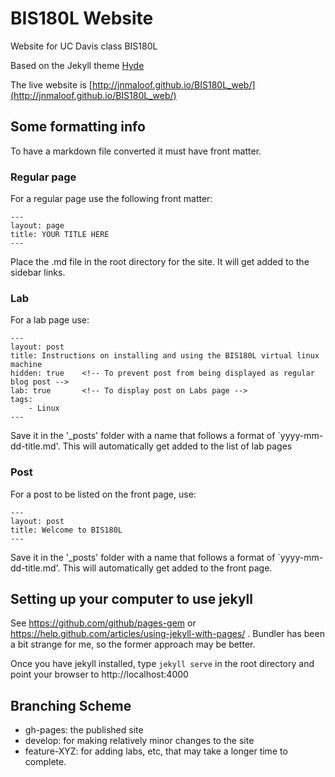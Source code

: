 # BIS180L Website

Website for UC Davis class BIS180L

Based on the Jekyll theme [Hyde](http://hyde.getpoole.com/)

The live website is [http://jnmaloof.github.io/BIS180L_web/](http://jnmaloof.github.io/BIS180L_web/)

## Some formatting info

To have a markdown file converted it must have front matter.

### Regular page

For a regular page use the following front matter:

    ---
    layout: page
    title: YOUR TITLE HERE
    ---

Place the .md file in the root directory for the site.  It will get added to the sidebar links.

### Lab

For a lab page use:

    ---
    layout: post
    title: Instructions on installing and using the BIS180L virtual linux machine
    hidden: true    <!-- To prevent post from being displayed as regular blog post -->
    lab: true       <!-- To display post on Labs page -->
    tags:
        - Linux
    ---

Save it in the '_posts' folder with a name that follows a format of `yyyy-mm-dd-title.md'.  This will automatically get added to the list of lab pages

### Post

For a post to be listed on the front page, use:

    ---
    layout: post
    title: Welcome to BIS180L
    ---

Save it in the '_posts' folder with a name that follows a format of `yyyy-mm-dd-title.md'.  This will automatically get added to the front page.

## Setting up your computer to use jekyll

See https://github.com/github/pages-gem or https://help.github.com/articles/using-jekyll-with-pages/ .  Bundler has been a bit strange for me, so the former approach may be better.

Once you have jekyll installed, type `jekyll serve` in the root directory and point your browser to http://localhost:4000

## Branching Scheme

* gh-pages: the published site
* develop: for making relatively minor changes to the site
* feature-XYZ: for adding labs, etc, that may take a longer time to complete.

